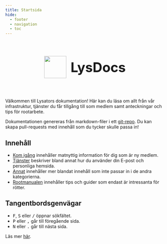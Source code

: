 ```yaml
---
title: Startsida
hide:
  - footer
  - navigation
  - toc
---
```


<div style="font-size: 150%; display: flex; gap: 1ch; justify-content: center; align-items: center; margin: 3em;" >
  <img src="/assets/lysdocs.svg" height="70" width="70">
  <h1 style="margin: 0; font-weight: bold;">LysDocs</h1>
</div>

Välkommen till Lysators dokumentation! Här kan du läsa om allt från vår infrastruktur, tjänster du får tillgång till som medlem samt anteckningar och tips för rootarbete.

Dokumentationen genereras från markdown-filer i ett [git-repo](https://git.lysator.liu.se/lysdocs/lysdocs). Du kan skapa pull-requests med innehåll som du tycker skulle passa in!

## Innehåll

- [Kom igång](./kom-igång/som-ny-medlem/välkommen.md) innehåller matnyttig information för dig som är ny medlem.
- [Tjänster](./tjänster/index.md) beskriver bland annat hur du använder din E-post och personliga hemsida.
- [Annat](./annat/index.md) innehåller mer blandat innehåll som inte passar in i de andra kategorierna.
- [Rootmanualen](./rootmanualen/index.md) innehåller tips och guider som endast är intressanta för rötter.

## Tangentbordsgenvägar

- <kbd>F</kbd>, <kbd>S</kbd> eller <kbd>/</kbd> öppnar sökfältet.
- <kbd>P</kbd> eller <kbd>,</kbd> går till föregående sida.
- <kbd>N</kbd> eller <kbd>.</kbd> går till nästa sida. 

Läs mer [här](https://squidfunk.github.io/mkdocs-material/setup/setting-up-navigation/?h=keyb#keyboard-shortcuts).
